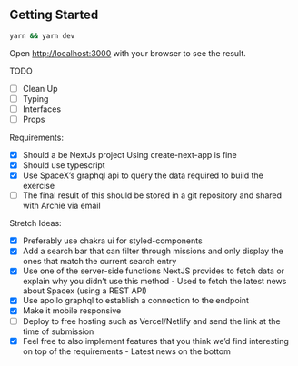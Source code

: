 ## Getting Started

```bash
yarn && yarn dev
```

Open [http://localhost:3000](http://localhost:3000) with your browser to see the result.

TODO

- [ ] Clean Up
- [ ] Typing
- [ ] Interfaces
- [ ] Props

Requirements:

- [x] Should a be NextJs project
      Using create-next-app is fine
- [x] Should use typescript
- [x] Use SpaceX’s graphql api to query the data required to build the exercise
- [ ] The final result of this should be stored in a git repository and shared with Archie via
      email

Stretch Ideas:

- [x] Preferably use chakra ui for styled-components
- [x] Add a search bar that can filter through missions and only display the ones that
      match the current search entry
- [x] Use one of the server-side functions NextJS provides to fetch data or explain why
      you didn’t use this method - Used to fetch the latest news about Spacex (using a REST API)
- [x] Use apollo graphql to establish a connection to the endpoint
- [x] Make it mobile responsive
- [ ] Deploy to free hosting such as Vercel/Netlify and send the link at the time of
      submission
- [x] Feel free to also implement features that you think we’d find interesting on top of the
      requirements - Latest news on the bottom
